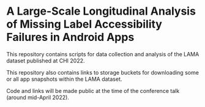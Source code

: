 # A Large-Scale Longitudinal Analysis of Missing Label Accessibility Failures in Android Apps

This repository contains scripts for data collection and analysis of the LAMA dataset published at CHI 2022.

This repository also contains links to storage buckets for downloading some or all app snapshots within the LAMA dataset.

Code and links will be made public at the time of the conference talk (around mid-April 2022).
